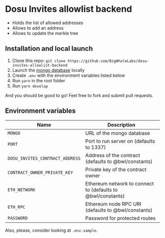 # Dosu Invites allowlist backend

- Holds the list of allowed addresses
- Allows to add an address
- Allows to update the merkle tree

## Installation and local launch

1. Clone this repo: `git clone https://github.com/BigWhaleLabs/dosu-invites-allowlist-backend`
2. Launch the [mongo database](https://www.mongodb.com/) locally
3. Create `.env` with the environment variables listed below
4. Run `yarn` in the root folder
5. Run `yarn develop`

And you should be good to go! Feel free to fork and submit pull requests.

## Environment variables

| Name                            | Description                                                 |
| ------------------------------- | ----------------------------------------------------------- |
| `MONGO`                         | URL of the mongo database                                   |
| `PORT`                          | Port to run server on (defaults to 1337)                    |
| `DOSU_INVITES_CONTRACT_ADDRESS` | Address of the contract (defaults to @bwl/constants)        |
| `CONTRACT_OWNER_PRIVATE_KEY`    | Private key of the contract owner                           |
| `ETH_NETWORK`                   | Ethereum network to connect to (defaults to @bwl/constants) |
| `ETH_RPC`                       | Ethereum node RPC URI (defaults to @bwl/constants)          |
| `PASSWORD`                      | Password for protected routes                               |

Also, please, consider looking at `.env.sample`.
